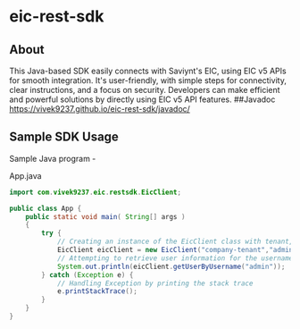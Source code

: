 # eic-rest-sdk

## About
This Java-based SDK easily connects with Saviynt's EIC, using EIC v5 APIs for smooth integration. It's user-friendly, with simple steps for connectivity, clear instructions, and a focus on security. Developers can make efficient and powerful solutions by directly using EIC v5 API features.
##Javadoc
https://vivek9237.github.io/eic-rest-sdk/javadoc/
## Sample SDK Usage
Sample Java program -

App.java
```Java
import com.vivek9237.eic.restsdk.EicClient;

public class App {
    public static void main( String[] args )
    {
        try {
            // Creating an instance of the EicClient class with tenant, username, and password parameters
            EicClient eicClient = new EicClient("company-tenant","admin","strongestPassword");
            // Attempting to retrieve user information for the username "admin"
            System.out.println(eicClient.getUserByUsername("admin"));
        } catch (Exception e) {
            // Handling Exception by printing the stack trace
            e.printStackTrace();
        }
    }
}
```

